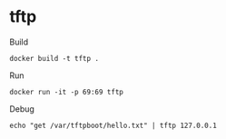 # tftp

Build

```
docker build -t tftp .
```

Run

```
docker run -it -p 69:69 tftp
```

Debug

```
echo "get /var/tftpboot/hello.txt" | tftp 127.0.0.1
```
